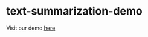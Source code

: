 # text-summarization-demo

Visit our demo [here](https://emilygong-zhuying-text-summarization-demo-my-app-g8v594.streamlit.app/)
